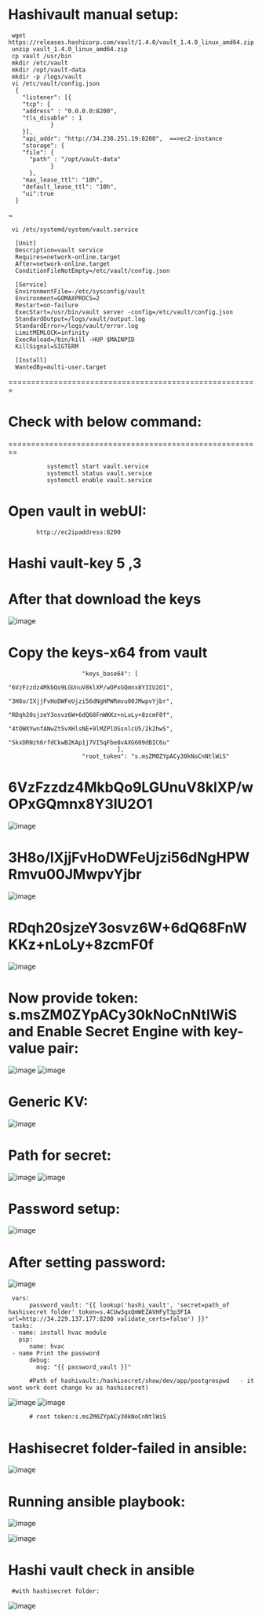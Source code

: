 Hashivault manual setup:
======================
     wget https://releases.hashicorp.com/vault/1.4.0/vault_1.4.0_linux_amd64.zip
     unzip vault_1.4.0_linux_amd64.zip
     cp vault /usr/bin
     mkdir /etc/vault
     mkdir /opt/vault-data
     mkdir -p /logs/vault
     vi /etc/vault/config.json
      {
        "listener": [{
        "tcp": {
        "address" : "0.0.0.0:8200",
        "tls_disable" : 1
                }
        }],
        "api_addr": "http://34.238.251.19:8200",  ==>ec2-instance
        "storage": {
        "file": {
          "path" : "/opt/vault-data"
                }
          },
        "max_lease_ttl": "10h",
        "default_lease_ttl": "10h",
        "ui":true
      }
~

     vi /etc/systemd/system/vault.service

      [Unit]
      Description=vault service
      Requires=network-online.target
      After=network-online.target
      ConditionFileNotEmpty=/etc/vault/config.json

      [Service]
      EnvironmentFile=-/etc/sysconfig/vault
      Environment=GOMAXPROCS=2
      Restart=on-failure
      ExecStart=/usr/bin/vault server -config=/etc/vault/config.json
      StandardOutput=/logs/vault/output.log
      StandardError=/logs/vault/error.log
      LimitMEMLOCK=infinity
      ExecReload=/bin/kill -HUP $MAINPID
      KillSignal=SIGTERM

      [Install]
      WantedBy=multi-user.target
      
 =======================================================

  # Check with below command:
========================================================

               systemctl start vault.service
               systemctl status vault.service
               systemctl enable vault.service


# Open vault in webUI:
 
            http://ec2ipaddress:8200
     
 # Hashi vault-key 5 ,3
# After that download the keys
![image](https://user-images.githubusercontent.com/54719289/107691450-76add300-6cd1-11eb-8553-919c53558091.png)

# Copy the keys-x64 from vault 
                         "keys_base64": [
                                   "6VzFzzdz4MkbQo9LGUnuV8klXP/wOPxGQmnx8Y3IU2O1",
                                   "3H8o/IXjjFvHoDWFeUjzi56dNgHPWRmvu00JMwpvYjbr",
                                   "RDqh20sjzeY3osvz6W+6dQ68FnWKKz+nLoLy+8zcmF0f",
                                   "4tOWXYwnfANwZt5vXHlsNE+9lMZPlOSsnlcU5/2k2hwS",
                                   "SkxDRNzh6rfdCkwB2KAp1j7VI5qFbe8vAXG609dBIC6u"
                                   ],
                         "root_token": "s.msZM0ZYpACy30kNoCnNtlWiS"

# 6VzFzzdz4MkbQo9LGUnuV8klXP/wOPxGQmnx8Y3IU2O1

![image](https://user-images.githubusercontent.com/54719289/107691634-b2e13380-6cd1-11eb-87cb-55f0084d4867.png)

# 3H8o/IXjjFvHoDWFeUjzi56dNgHPWRmvu00JMwpvYjbr

![image](https://user-images.githubusercontent.com/54719289/107691694-c7bdc700-6cd1-11eb-9c00-aecf526105d0.png)

# RDqh20sjzeY3osvz6W+6dQ68FnWKKz+nLoLy+8zcmF0f

![image](https://user-images.githubusercontent.com/54719289/107691753-dc9a5a80-6cd1-11eb-9102-81e664d69241.png)

# Now provide token: s.msZM0ZYpACy30kNoCnNtlWiS and Enable Secret Engine with key-value pair:

![image](https://user-images.githubusercontent.com/54719289/107691914-18352480-6cd2-11eb-9b17-92f5d7a27b7d.png)
![image](https://user-images.githubusercontent.com/54719289/107692095-529ec180-6cd2-11eb-8447-289c808f9fe8.png)

# Generic KV:
![image](https://user-images.githubusercontent.com/54719289/107692195-7235ea00-6cd2-11eb-9d66-ac376b7b91f8.png)

# Path for secret:
![image](https://user-images.githubusercontent.com/54719289/107694221-2769a180-6cd5-11eb-9db1-55d944b78933.png)
![image](https://user-images.githubusercontent.com/54719289/107694309-38b2ae00-6cd5-11eb-93fd-e93db270d89e.png)

# Password setup:
![image](https://user-images.githubusercontent.com/54719289/107694468-70215a80-6cd5-11eb-816a-2e4a3ab97fc4.png)

# After setting password:
![image](https://user-images.githubusercontent.com/54719289/107694619-97782780-6cd5-11eb-8967-dd41afbc4afb.png)

 
     vars:
          password_vault: "{{ lookup('hashi_vault', 'secret=path_of hashisecret folder' token=s.4CUw3qxQmWEZAVHFyT3p3FIA url=http://34.229.137.177:8200 validate_certs=false') }}"
     tasks:
     - name: install hvac module
       pip:
          name: hvac
     - name Print the password 
          debug:
            msg: "{{ password_vault }}" 
      
          #Path of hashivault:/hashisecret/show/dev/app/postgrespwd   - it wont work dont change kv as hashisecret)
![image](https://user-images.githubusercontent.com/54719289/107695497-b0350d00-6cd6-11eb-8357-d5101b9d10ed.png)
![image](https://user-images.githubusercontent.com/54719289/107695583-d490e980-6cd6-11eb-84e0-568b0d45a9c3.png)

          # root token:s.msZM0ZYpACy30kNoCnNtlWiS

# Hashisecret folder-failed in ansible:
![image](https://user-images.githubusercontent.com/54719289/107700275-410ee700-6cdd-11eb-9c63-d8f38c3bdaad.png)


# Running ansible playbook:
![image](https://user-images.githubusercontent.com/54719289/107700862-1bcea880-6cde-11eb-8304-44f59c8f78c8.png)

![image](https://user-images.githubusercontent.com/54719289/107700984-44ef3900-6cde-11eb-8f8d-34e53c959c9e.png)


# Hashi vault check in ansible
     #with hashisecret folder:
     

![image](https://user-images.githubusercontent.com/54719289/107700039-ec6b6c00-6cdc-11eb-83ab-b3da993bba69.png)

          
